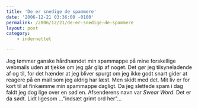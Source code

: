 ```yaml
---
title: 'De er snedige de spammere'
date: '2006-12-21 03:36:00 -0100'
permalink: /2006/12/21/de-er-snedige-de-spammere
layout: post
category:
    - indernettet

---
```

Jeg tømmer ganske hårdhændet min spammappe på mine forskellige webmails uden at tjekke om jeg går glip af noget. Det gør jeg tilsyneladende af og til, for det hænder at jeg bliver spurgt om jeg ikke godt snart gider at reagere på en mail som jeg aldrig har læst. Men skidt med det. Mit liv er for kort til at finkæmme min spammappe dagligt. Da jeg slettede spam i dag faldt jeg dog lige over en sød en. Afsenderens navn var _Swear Word_. Det er da sødt. Lidt ligesom ..."indsæt grimt ord her"...
